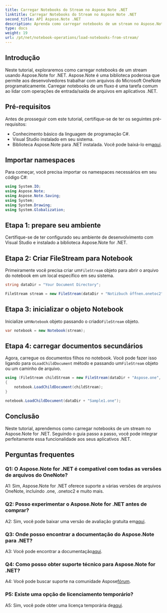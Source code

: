 ```yaml
---
title: Carregar Notebooks do Stream no Aspose Note .NET
linktitle: Carregar Notebooks do Stream no Aspose Note .NET
second_title: API Aspose.Note .NET
description: Aprenda como carregar notebooks de um stream no Aspose.Note for .NET. Siga este guia passo a passo para uma integração perfeita com seus aplicativos .NET.
type: docs
weight: 19
url: /pt/net/notebook-operations/load-notebooks-from-stream/
---
```

## Introdução

Neste tutorial, exploraremos como carregar notebooks de um stream usando Aspose.Note for .NET. Aspose.Note é uma biblioteca poderosa que permite aos desenvolvedores trabalhar com arquivos do Microsoft OneNote programaticamente. Carregar notebooks de um fluxo é uma tarefa comum ao lidar com operações de entrada/saída de arquivos em aplicativos .NET.

## Pré-requisitos

Antes de prosseguir com este tutorial, certifique-se de ter os seguintes pré-requisitos:

- Conhecimento básico da linguagem de programação C#.
- Visual Studio instalado em seu sistema.
-  Biblioteca Aspose.Note para .NET instalada. Você pode baixá-lo em[aqui](https://releases.aspose.com/note/net/).

## Importar namespaces

Para começar, você precisa importar os namespaces necessários em seu código C#:

```csharp
using System.IO;
using Aspose.Note;
using Aspose.Note.Saving;
using System;
using System.Drawing;
using System.Globalization;
```

## Etapa 1: prepare seu ambiente

Certifique-se de ter configurado seu ambiente de desenvolvimento com Visual Studio e instalado a biblioteca Aspose.Note for .NET.

## Etapa 2: Criar FileStream para Notebook

 Primeiramente você precisa criar um`FileStream` objeto para abrir o arquivo do notebook em um local específico em seu sistema.

```csharp
string dataDir = "Your Document Directory";

FileStream stream = new FileStream(dataDir + "Notizbuch öffnen.onetoc2", FileMode.Open);
```

## Etapa 3: inicializar o objeto Notebook

 Inicialize um`Notebook` objeto passando o criado`FileStream` objeto.

```csharp
var notebook = new Notebook(stream);
```

## Etapa 4: carregar documentos secundários

Agora, carregue os documentos filhos no notebook. Você pode fazer isso ligando para o`LoadChildDocument` método e passando um`FileStream` objeto ou um caminho de arquivo.

```csharp
using (FileStream childStream = new FileStream(dataDir + "Aspose.one", FileMode.Open))
{
    notebook.LoadChildDocument(childStream);
}

notebook.LoadChildDocument(dataDir + "Sample1.one");
```

## Conclusão

Neste tutorial, aprendemos como carregar notebooks de um stream no Aspose.Note for .NET. Seguindo o guia passo a passo, você pode integrar perfeitamente essa funcionalidade aos seus aplicativos .NET.

## Perguntas frequentes

### Q1: O Aspose.Note for .NET é compatível com todas as versões de arquivos do OneNote?

A1: Sim, Aspose.Note for .NET oferece suporte a várias versões de arquivos OneNote, incluindo .one, .onetoc2 e muito mais.

### Q2: Posso experimentar o Aspose.Note for .NET antes de comprar?

 A2: Sim, você pode baixar uma versão de avaliação gratuita em[aqui](https://releases.aspose.com/).

### Q3: Onde posso encontrar a documentação do Aspose.Note para .NET?

 A3: Você pode encontrar a documentação[aqui](https://reference.aspose.com/note/net/).

### Q4: Como posso obter suporte técnico para Aspose.Note for .NET?

 A4: Você pode buscar suporte na comunidade Aspose[fórum](https://forum.aspose.com/c/note/28).

### P5: Existe uma opção de licenciamento temporário?

 A5: Sim, você pode obter uma licença temporária de[aqui](https://purchase.aspose.com/temporary-license/).